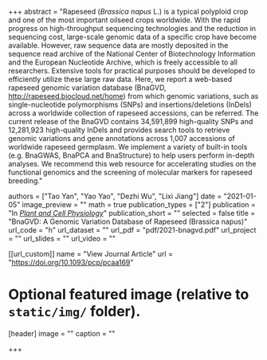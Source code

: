 +++
abstract = "Rapeseed (*Brassica napus* L.) is a typical polyploid crop and one of the most important oilseed crops worldwide. With the rapid progress on high-throughput sequencing technologies and the reduction in sequencing cost, large-scale genomic data of a specific crop have become available. However, raw sequence data are mostly deposited in the sequence read archive of the National Center of Biotechnology Information and the European Nucleotide Archive, which is freely accessible to all researchers. Extensive tools for practical purposes should be developed to efficiently utilize these large raw data. Here, we report a web-based rapeseed genomic variation database (BnaGVD, http://rapeseed.biocloud.net/home) from which genomic variations, such as single-nucleotide polymorphisms (SNPs) and insertions/deletions (InDels) across a worldwide collection of rapeseed accessions, can be referred. The current release of the BnaGVD contains 34,591,899 high-quality SNPs and 12,281,923 high-quality InDels and provides search tools to retrieve genomic variations and gene annotations across 1,007 accessions of worldwide rapeseed germplasm. We implement a variety of built-in tools (e.g. BnaGWAS, BnaPCA and BnaStructure) to help users perform in-depth analyses. We recommend this web resource for accelerating studies on the functional genomics and the screening of molecular markers for rapeseed breeding."

authors = ["Tao Yan", "Yao Yao", "Dezhi Wu", "Lixi Jiang"]
date = "2021-01-05"
image_preview = ""
math = true
publication_types = ["2"]
publication = "In [*Plant and Cell Physiology*](https://doi.org/10.1093/pcp/pcaa169)"
publication_short = ""
selected = false
title = "BnaGVD: A Genomic Variation Database of Rapeseed (Brassica napus)"
url_code = "h"
url_dataset = ""
url_pdf = "pdf/2021-bnagvd.pdf"
url_project = ""
url_slides = ""
url_video = ""

[[url_custom]]
name = "View Journal Article"
url = "https://doi.org/10.1093/pcp/pcaa169"

# Optional featured image (relative to `static/img/` folder).
[header]
image = ""
caption = ""

+++

